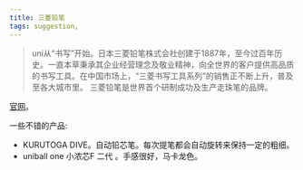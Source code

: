 ```yaml
---
title: 三菱铅笔
tags: suggestion, 
---
```


> uni从“书写”开始。日本三菱铅笔株式会社创建于1887年，至今过百年历史。一直本草秉承其企业经营理念及敬业精神，向全世界的客户提供高品质的书写工具。在中国市场上，“三菱书写工具系列”的销售正不断上升，普及至各大城市里。
> 三菱铅笔是世界首个研制成功及生产走珠笔的品牌。

[官网](http://www.mpuni.com.cn/)。

一些不错的产品: 
* KURUTOGA DIVE。自动铅芯笔。每次提笔都会自动旋转来保持一定的粗细。
* uniball one 小浓芯F 二代 。手感很好，马卡龙色。